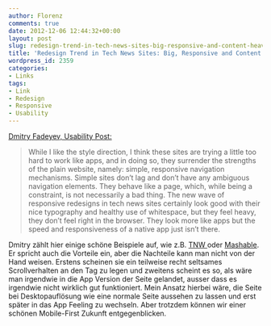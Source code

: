 ```yaml
---
author: Florenz
comments: true
date: 2012-12-06 12:44:32+00:00
layout: post
slug: redesign-trend-in-tech-news-sites-big-responsive-and-content-heavy
title: 'Redesign Trend in Tech News Sites: Big, Responsive and Content Heavy'
wordpress_id: 2359
categories:
- Links
tags:
- Link
- Redesign
- Responsive
- Usability
---
```


[Dmitry Fadeyev, Usability Post:](http://www.usabilitypost.com/2012/12/05/news-sites-redesign-trend/)





> While I like the style direction, I think these sites are trying a little too hard to work like apps, and in doing so, they surrender the strengths of the plain website, namely: simple, responsive navigation mechanisms. Simple sites don’t lag and don’t have any ambiguous navigation elements. They behave like a page, which, while being a constraint, is not necessarily a bad thing. The new wave of responsive redesigns in tech news sites certainly look good with their nice typography and healthy use of whitespace, but they feel heavy, they don’t feel right in the browser. They look more like apps but the speed and responsiveness of a native app just isn’t there.





Dmitry zählt hier einige schöne Beispiele auf, wie z.B. [TNW ](http://thenextweb.com/)oder [Mashable](http://mashable.com/). Er spricht auch die Vorteile ein, aber die Nachteile kann man nicht von der Hand weisen. Erstens scheinen sie ein teilweise recht seltsames Scrollverhalten an den Tag zu legen und zweitens scheint es so, als wäre man irgendwie in die App Version der Seite gelandet, ausser dass es irgendwie nicht wirklich gut funktioniert. 
Mein Ansatz hierbei wäre, die Seite bei Desktopauflösung wie eine normale Seite aussehen zu lassen und erst später in das App Feeling zu wechseln. Aber trotzdem können wir einer schönen Mobile-First Zukunft entgegenblicken.



